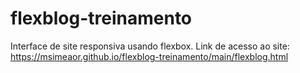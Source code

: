 # flexblog-treinamento
 Interface de site responsiva usando flexbox.
  Link de acesso ao site: https://msimeaor.github.io/flexblog-treinamento/main/flexblog.html
